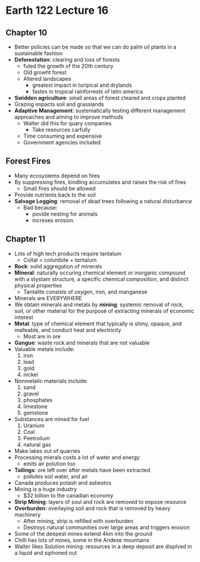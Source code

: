 # Earth 122 Lecture 16
## Chapter 10
- Better policies can be made so that we can do palm oil plants in a sustainable fashion
- **Deforestation**: clearing and loss of forests
    - fuled the growth of the 20th century
    - Old growht forest
    - Altered landscapes
        - greatest impact in toripical and drylands
        - fastes in tropical rainforrests of latin america
- **Swidden agriculture**: small areas of forest cleared and crops planted
- Grazing impacts soil and grasslands
- **Adaptive Management**: sustematically testing different management approaches and aiming to improve methods
    - Walter did this for quary companies
        - Take resources carfully
    - Time consuming and expensive
    - Government agencies included

## Forest Fires
- Many ecosystems depend on fires
- By suppressing fires, kindling accumulates and raises the risk of fires
    - Small fires should be allowed
- Provide nutrients back to the soil
- **Salvage Logging**: removal of dead trees following a natural disturbance
    - Bad because:
        - povide nesting for animals
        - increses erosion

## Chapter 11
- Lots of high tech products require tantalum
    - Coltal = *col*umbite + *tan*talum
- **Rock**: solid aggregation of minerals
- **Mineral**: naturally occuring chemical element or inorganic compound with a stystam structure, a specific chemical composition, and distinct physical properties
    - Tantalite consists of oxygen, iron, and manganese
- Minerals are EVERYWHERE
- We obtain minerals and metals by **mining**: systemic removal of rock, soil, or other material for the purpose of extracting minerals of economic interest
- **Metal**: type of chemical element that typically is shiny, opaque, and malleable, and conduct heat and electricity
    - Most are in ore
- **Gangue**: waste rock and minerals that are not valuable
- Valuable metals include:
    1. iron
    2. lead
    3. gold
    4. nickel
- Nonmetalic materials include:
    1. sand
    2. gravel
    3. phosphates
    4. limestone
    5. gemstone
- Substances are mined for fuel
    1. Uranium
    2. Coal
    3. Peetrolium
    4. natural gas
- Make lakes out of quarries
- Processing mierals costs a lot of water and energy
    - emits air polution too
- **Tailings**: ore left over after metals have been extracted
    - pollutes soil water, and air
- Canada produces potash and asbestos
- Mining is a huge industry
    - $32 billion to the canadian economy
- **Strip Mining**: layers of soul and rock are removed to expose resource
- **Overburden**: overlaying soil and rock that is removed by heavy machinery
    - After mining, strip is refilled with overburden
    - Destroys natural communities over large areas and triggers erosion
- Some of the deepest mines extend 4km into the ground
- Chilli has lots of mines, some in the Andese mountains
- Walter likes Solution mining: resources in a deep deposit are displved in a liquid and siphoned out

